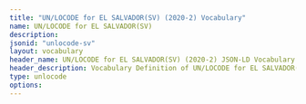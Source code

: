 ```yaml
---
title: "UN/LOCODE for EL SALVADOR(SV) (2020-2) Vocabulary"
name: UN/LOCODE for EL SALVADOR(SV) 
description: 
jsonid: "unlocode-sv"
layout: vocabulary
header_name: UN/LOCODE for EL SALVADOR(SV) (2020-2) JSON-LD Vocabulary
header_description: Vocabulary Definition of UN/LOCODE for EL SALVADOR(SV) (2020-2) semantics in HTML format. JSON-LD format is available at [unlocode-sv.jsonld](/vocabulary/unlocode-sv.jsonld)
type: unlocode
options:
---
```

